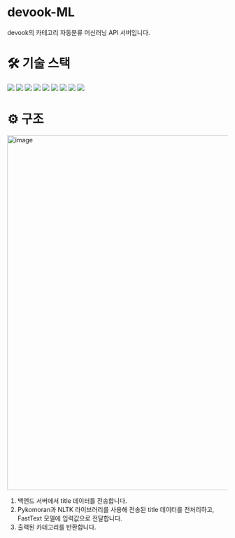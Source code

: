 # devook-ML
devook의 카테고리 자동분류 머신러닝 API 서버입니다.

# 🛠 기술 스택
<div> 
  <img src="https://img.shields.io/badge/Python-1572B6?style=for-the-badge&logo=python&logoColor=white"> 
  <img src="https://img.shields.io/badge/Django-61DAFB?style=for-the-badge&logo=django&logoColor=black">
  <img src="https://img.shields.io/badge/Docker-3178C6?style=for-the-badge&logo=docker&logoColor=white">
  <img src="https://img.shields.io/badge/AWS-E34F26?style=for-the-badge&logo=&logoColor=white">    
  <img src="https://img.shields.io/badge/Nginx-2C8EBB?style=for-the-badge&logo=nginx&logoColor=white"> 
  <img src="https://img.shields.io/badge/pykomoran-DB7093?style=for-the-badge&logo=pykomoran&logoColor=white">
  <img src="https://img.shields.io/badge/nltk-FF4154?style=for-the-badge&logo=nltk&logoColor=white">  
  <img src="https://img.shields.io/badge/Fasttext-4B32C3?style=for-the-badge&logo=fasttext&logoColor=white"> 
  <img src="https://img.shields.io/badge/pylint-F7B932?style=for-the-badge&logo=pylint&logoColor=black">
</div>

# ⚙️ 구조
<img width="809" alt="image" src="https://user-images.githubusercontent.com/69254943/170506011-91330e6a-0269-44d9-8386-186b02ab2dc7.png">

1. 백엔드 서버에서 title 데이터를 전송합니다.
2. Pykomoran과 NLTK 라이브러리를 사용해 전송된 title 데이터를 전처리하고, FastText 모델에 입력값으로 전달합니다.
3. 출력된 카테고리를 반환합니다.
